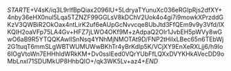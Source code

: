 $START$E+V4sK/iq3L9rlfBpQiax2096lU+5LdryaTYunuXc036eRGIpRjs2dfXY+4nby36eHX0nul5Lqa5TZNZF99GGLsV8kDChV2Uok4o4gi7i9mowkXPrzddGKzV3QWBiR2OkOax4ntLirK2uf6eAUpGcNvvcqe8UbJtd3FfQEm9v9y3Vfd/lXKQIH2oaVFp75LA4Gv+HFZ7jLWO4OKf9M+zAdpaQ2OIr1JvbEH5pWVy8wGwO6aB9R5YTQQKAwIlSnNsq4YNhMjNMOTAt9D/FNP2tHiIxLBec65n6TEbWj2G1tuqT6mmSLgWBTWUMUWwBKhTr4yBrKdlp5K/VCjXY9EnXeRXLjj6/h9Io6IOgVtoWn7EHHhIdWRkKM+Dv0ssIEed0VQrYUbFfLQXxDVYKHkAVecDD9oMbLnxl71SDUMkUP8HhbQIO+/qk3WK5Lv+az4+$END$